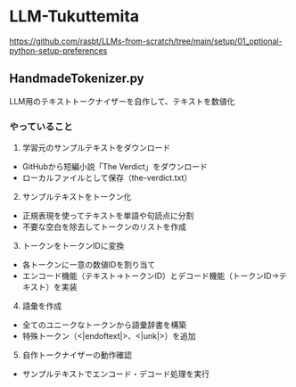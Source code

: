 # LLM-Tukuttemita

https://github.com/rasbt/LLMs-from-scratch/tree/main/setup/01_optional-python-setup-preferences


## HandmadeTokenizer.py

LLM用のテキストトークナイザーを自作して、テキストを数値化

### やっていること

1. 学習元のサンプルテキストをダウンロード
- GitHubから短編小説「The Verdict」をダウンロード
- ローカルファイルとして保存（the-verdict.txt）

2. サンプルテキストをトークン化
- 正規表現を使ってテキストを単語や句読点に分割
- 不要な空白を除去してトークンのリストを作成

3. トークンをトークンIDに変換
- 各トークンに一意の数値IDを割り当て
- エンコード機能（テキスト→トークンID）とデコード機能（トークンID→テキスト）を実装

4. 語彙を作成
- 全てのユニークなトークンから語彙辞書を構築
- 特殊トークン（<|endoftext|>、<|unk|>）を追加

5. 自作トークナイザーの動作確認
- サンプルテキストでエンコード・デコード処理を実行